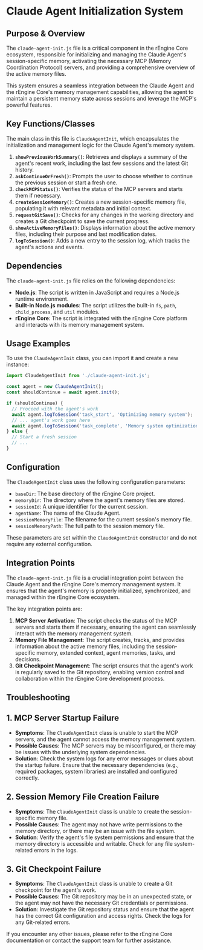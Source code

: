 # Claude Agent Initialization System

## Purpose & Overview

The `claude-agent-init.js` file is a critical component in the rEngine Core ecosystem, responsible for initializing and managing the Claude Agent's session-specific memory, activating the necessary MCP (Memory Coordination Protocol) servers, and providing a comprehensive overview of the active memory files.

This system ensures a seamless integration between the Claude Agent and the rEngine Core's memory management capabilities, allowing the agent to maintain a persistent memory state across sessions and leverage the MCP's powerful features.

## Key Functions/Classes

The main class in this file is `ClaudeAgentInit`, which encapsulates the initialization and management logic for the Claude Agent's memory system.

1. **`showPreviousWorkSummary()`**: Retrieves and displays a summary of the agent's recent work, including the last few sessions and the latest Git history.
2. **`askContinueOrFresh()`**: Prompts the user to choose whether to continue the previous session or start a fresh one.
3. **`checkMCPStatus()`**: Verifies the status of the MCP servers and starts them if necessary.
4. **`createSessionMemory()`**: Creates a new session-specific memory file, populating it with relevant metadata and initial context.
5. **`requestGitSave()`**: Checks for any changes in the working directory and creates a Git checkpoint to save the current progress.
6. **`showActiveMemoryFiles()`**: Displays information about the active memory files, including their purpose and last modification dates.
7. **`logToSession()`**: Adds a new entry to the session log, which tracks the agent's actions and events.

## Dependencies

The `claude-agent-init.js` file relies on the following dependencies:

- **Node.js**: The script is written in JavaScript and requires a Node.js runtime environment.
- **Built-in Node.js modules**: The script utilizes the built-in `fs`, `path`, `child_process`, and `util` modules.
- **rEngine Core**: The script is integrated with the rEngine Core platform and interacts with its memory management system.

## Usage Examples

To use the `ClaudeAgentInit` class, you can import it and create a new instance:

```javascript
import ClaudeAgentInit from './claude-agent-init.js';

const agent = new ClaudeAgentInit();
const shouldContinue = await agent.init();

if (shouldContinue) {
  // Proceed with the agent's work
  await agent.logToSession('task_start', 'Optimizing memory system');
  // ... agent's work goes here
  await agent.logToSession('task_complete', 'Memory system optimization completed');
} else {
  // Start a fresh session
  // ...
}
```

## Configuration

The `ClaudeAgentInit` class uses the following configuration parameters:

- `baseDir`: The base directory of the rEngine Core project.
- `memoryDir`: The directory where the agent's memory files are stored.
- `sessionId`: A unique identifier for the current session.
- `agentName`: The name of the Claude Agent.
- `sessionMemoryFile`: The filename for the current session's memory file.
- `sessionMemoryPath`: The full path to the session memory file.

These parameters are set within the `ClaudeAgentInit` constructor and do not require any external configuration.

## Integration Points

The `claude-agent-init.js` file is a crucial integration point between the Claude Agent and the rEngine Core's memory management system. It ensures that the agent's memory is properly initialized, synchronized, and managed within the rEngine Core ecosystem.

The key integration points are:

1. **MCP Server Activation**: The script checks the status of the MCP servers and starts them if necessary, ensuring the agent can seamlessly interact with the memory management system.
2. **Memory File Management**: The script creates, tracks, and provides information about the active memory files, including the session-specific memory, extended context, agent memories, tasks, and decisions.
3. **Git Checkpoint Management**: The script ensures that the agent's work is regularly saved to the Git repository, enabling version control and collaboration within the rEngine Core development process.

## Troubleshooting

## 1. MCP Server Startup Failure

- **Symptoms**: The `ClaudeAgentInit` class is unable to start the MCP servers, and the agent cannot access the memory management system.
- **Possible Causes**: The MCP servers may be misconfigured, or there may be issues with the underlying system dependencies.
- **Solution**: Check the system logs for any error messages or clues about the startup failure. Ensure that the necessary dependencies (e.g., required packages, system libraries) are installed and configured correctly.

## 2. Session Memory File Creation Failure

- **Symptoms**: The `ClaudeAgentInit` class is unable to create the session-specific memory file.
- **Possible Causes**: The agent may not have write permissions to the memory directory, or there may be an issue with the file system.
- **Solution**: Verify the agent's file system permissions and ensure that the memory directory is accessible and writable. Check for any file system-related errors in the logs.

## 3. Git Checkpoint Failure

- **Symptoms**: The `ClaudeAgentInit` class is unable to create a Git checkpoint for the agent's work.
- **Possible Causes**: The Git repository may be in an unexpected state, or the agent may not have the necessary Git credentials or permissions.
- **Solution**: Investigate the Git repository status and ensure that the agent has the correct Git configuration and access rights. Check the logs for any Git-related errors.

If you encounter any other issues, please refer to the rEngine Core documentation or contact the support team for further assistance.
